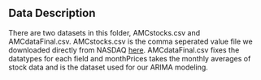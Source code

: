 ## Data Description
There are two datasets in this folder, AMCstocks.csv and AMCdataFinal.csv. AMCstocks.csv is the comma seperated value file we downloaded directly from NASDAQ [here](https://www.nasdaq.com/market-activity/stocks/amc/historical). AMCdataFinal.csv fixes the datatypes for each field and monthPrices takes the monthly averages of stock data and is the dataset used for our ARIMA modeling.
